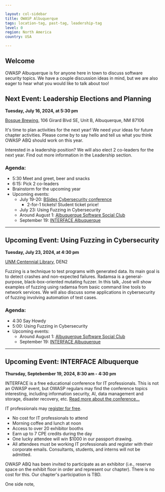 ```yaml
---

layout: col-sidebar
title: OWASP Albuquerque
tags: location-tag, past-tag, leadership-tag
level: 0
region: North America
country: USA

---
```

<!-- editing instructions at https://owasp.org/migration/ -->

## Welcome
OWASP Albuquerque is for anyone here in town to discuss software security topics. We have a couple discussion ideas in mind, but we are also eager to hear what you would like to talk about too!

## Next Event: Leadership Elections and Planning

**Tuesday, July 16, 2024, at 5:30 pm**

<a href='https://maps.app.goo.gl/4xiarPVjq5S5jbFg6' target='new'>Bosque Brewing</a>, 106 Girard Blvd SE, Unit B, Albuquerque, NM 87106


It's time to plan activities for the next year! We need your ideas for future chapter activities. Please come by to say hello and tell us what you think OWASP ABQ should work on this year. 

Interested in a leadership position? We will also elect 2 co-leaders for the next year. Find out more information in the Leadership section.


### Agenda: 
- 5:30 Meet and greet, beer and snacks
- 6:15: Pick 2 co-leaders
- Brainstorm for the upcoming year
- Upcoming events:
  - July 19-20: <a href="https://bsidesabq.org" target="new">BSides Cybersecurity conference</a>
    - 2-for-1 tickets! Student ticket price!
  - July 23: Using Fuzzing in Cybersecurity
  - Around August 1: <a href="https://www.meetup.com/albuquerque-software-social-club/" target="new">Albuquerque Software Social Club</a>
  - September 19: <a href="https://f2fevents.com/event/abq24/" target='new'>INTERFACE Albuquerque</a>

---

## Upcoming Event: Using Fuzzing in Cybersecurity

**Tuesday, July 23, 2024, at 4:30 pm**

<a href="/www-chapter-albuquerque/#div-centlibrary" onclick="location.hash='div-centlibrary'; location.reload();">UNM Centennial Library</a>, DEN2

Fuzzing is a technique to test programs with generated data. Its main goal is to detect crashes and non-expected failures. Radamsa is a general-purpose, black-box-oriented mutating fuzzer. In this talk, José will show examples of fuzzing using radamsa from basic command line tools to network services. We will also discuss some applications in cybersecurity of fuzzing involving automation of test cases.

### Agenda: 
- 4:30 Say Howdy
- 5:00: Using Fuzzing in Cybersecurity
- Upcoming events:
  - Around August 1: <a href="https://www.meetup.com/albuquerque-software-social-club/" target="new">Albuquerque Software Social Club</a>
  - September 19: <a href="https://f2fevents.com/event/abq24/" target='new'>INTERFACE Albuquerque</a>

---

## Upcoming Event: INTERFACE Albuquerque

**Thursday, Septebember 19, 2024, 8:30 am - 4:30 pm**

INTERFACE is a free educational conference for IT professionals. This is not an OWASP event, but OWASP regulars may find the conference topics interesting, including information security, AI, data management and storage, disaster recovery, etc. <a href="https://f2fevents.com/event/abq24/" target="new">Read more about the conference...</a>

IT professionals may <a href="https://f2fevents.com/register/?att=ABQ&ref=Association&par=OWASP" target='new'>register for free</a>.
- No cost for IT professionals to attend
- Morning coffee and lunch at noon
- Access to over 20 exhibitor booths
- Earn up to 7 CPE credits during the day
- One lucky attendee will win $1000 in our passport drawing.
- All attendees must be working IT professionals and register with their corporate emails. Consultants, students, and interns will not be admitted.
  
OWASP ABQ has been invited to participate as an exhibitor (i.e., reserve space on the exhibit floor in order and represent our chapter). There is no cost for this. Our chapter's participation is TBD.

 

 
One side note, 

